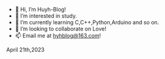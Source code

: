 - 👋 Hi, I’m Huyh-Blog!
- 👀 I’m interested in study.
- 🌱 I’m currently learning C,C++,Python,Arduino and so on.
- 💞️ I’m looking to collaborate on Love!
- 📫 Email me at hyhblog@163.com!

April 21th,2023
<!---
Huyh-Blog/Huyh-Blog is a ✨ special ✨ repository because its `README.md` (this file) appears on your GitHub profile.
You can click the Preview link to take a look at your changes.
--->
